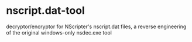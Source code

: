 # nscript.dat-tool
decryptor/encryptor for NScripter's nscript.dat files, a reverse engineering of the original windows-only nsdec.exe tool
